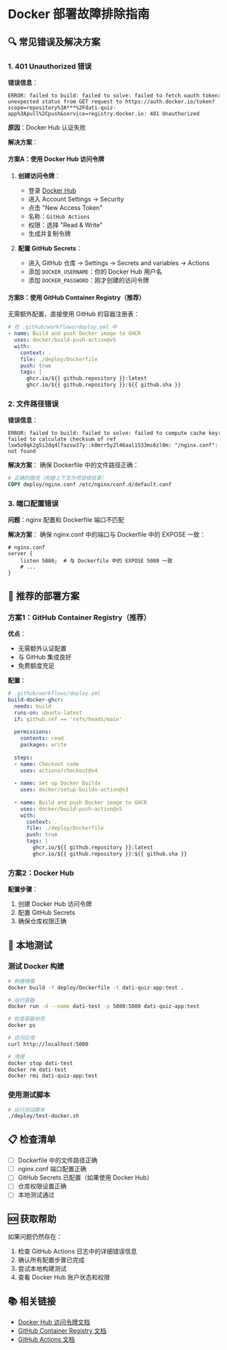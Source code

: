 # Docker 部署故障排除指南

## 🔍 常见错误及解决方案

### 1. 401 Unauthorized 错误

**错误信息**：
```
ERROR: failed to build: failed to solve: failed to fetch oauth token: unexpected status from GET request to https://auth.docker.io/token?scope=repository%3A***%2Fdati-quiz-app%3Apull%2Cpush&service=registry.docker.io: 401 Unauthorized
```

**原因**：Docker Hub 认证失败

**解决方案**：

#### 方案A：使用 Docker Hub 访问令牌

1. **创建访问令牌**：
   - 登录 [Docker Hub](https://hub.docker.com/)
   - 进入 Account Settings → Security
   - 点击 "New Access Token"
   - 名称：`GitHub Actions`
   - 权限：选择 "Read & Write"
   - 生成并复制令牌

2. **配置 GitHub Secrets**：
   - 进入 GitHub 仓库 → Settings → Secrets and variables → Actions
   - 添加 `DOCKER_USERNAME`：你的 Docker Hub 用户名
   - 添加 `DOCKER_PASSWORD`：刚才创建的访问令牌

#### 方案B：使用 GitHub Container Registry（推荐）

无需额外配置，直接使用 GitHub 的容器注册表：

```yaml
# 在 .github/workflows/deploy.yml 中
- name: Build and push Docker image to GHCR
  uses: docker/build-push-action@v5
  with:
    context: .
    file: ./deploy/Dockerfile
    push: true
    tags: |
      ghcr.io/${{ github.repository }}:latest
      ghcr.io/${{ github.repository }}:${{ github.sha }}
```

### 2. 文件路径错误

**错误信息**：
```
ERROR: failed to build: failed to solve: failed to compute cache key: failed to calculate checksum of ref lxw5o9qk2g5i2dq4lfazsw37y::k0mrr5y2l46aal1533ms6zl0m: "/nginx.conf": not found
```

**解决方案**：
确保 Dockerfile 中的文件路径正确：

```dockerfile
# 正确的路径（构建上下文为项目根目录）
COPY deploy/nginx.conf /etc/nginx/conf.d/default.conf
```

### 3. 端口配置错误

**问题**：nginx 配置和 Dockerfile 端口不匹配

**解决方案**：
确保 nginx.conf 中的端口与 Dockerfile 中的 EXPOSE 一致：

```nginx
# nginx.conf
server {
    listen 5080;  # 与 Dockerfile 中的 EXPOSE 5080 一致
    # ...
}
```

## 🚀 推荐的部署方案

### 方案1：GitHub Container Registry（推荐）

**优点**：
- 无需额外认证配置
- 与 GitHub 集成良好
- 免费额度充足

**配置**：
```yaml
# .github/workflows/deploy.yml
build-docker-ghcr:
  needs: build
  runs-on: ubuntu-latest
  if: github.ref == 'refs/heads/main'
  
  permissions:
    contents: read
    packages: write
    
  steps:
  - name: Checkout code
    uses: actions/checkout@v4
    
  - name: Set up Docker Buildx
    uses: docker/setup-buildx-action@v3
    
  - name: Build and push Docker image to GHCR
    uses: docker/build-push-action@v5
    with:
      context: .
      file: ./deploy/Dockerfile
      push: true
      tags: |
        ghcr.io/${{ github.repository }}:latest
        ghcr.io/${{ github.repository }}:${{ github.sha }}
```

### 方案2：Docker Hub

**配置步骤**：
1. 创建 Docker Hub 访问令牌
2. 配置 GitHub Secrets
3. 确保仓库权限正确

## 🔧 本地测试

### 测试 Docker 构建

```bash
# 构建镜像
docker build -f deploy/Dockerfile -t dati-quiz-app:test .

# 运行容器
docker run -d --name dati-test -p 5080:5080 dati-quiz-app:test

# 检查容器状态
docker ps

# 访问应用
curl http://localhost:5080

# 清理
docker stop dati-test
docker rm dati-test
docker rmi dati-quiz-app:test
```

### 使用测试脚本

```bash
# 运行测试脚本
./deploy/test-docker.sh
```

## 📋 检查清单

- [ ] Dockerfile 中的文件路径正确
- [ ] nginx.conf 端口配置正确
- [ ] GitHub Secrets 已配置（如果使用 Docker Hub）
- [ ] 仓库权限设置正确
- [ ] 本地测试通过

## 🆘 获取帮助

如果问题仍然存在：

1. 检查 GitHub Actions 日志中的详细错误信息
2. 确认所有配置步骤已完成
3. 尝试本地构建测试
4. 查看 Docker Hub 账户状态和权限

## 📚 相关链接

- [Docker Hub 访问令牌文档](https://docs.docker.com/docker-hub/access-tokens/)
- [GitHub Container Registry 文档](https://docs.github.com/en/packages/working-with-a-github-packages-registry/working-with-the-container-registry)
- [GitHub Actions 文档](https://docs.github.com/en/actions) 